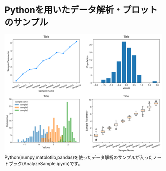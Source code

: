 # Pythonを用いたデータ解析・プロットのサンプル
![sample image](sample.png "sample")
Python(numpy,matplotlib,pandas)を使ったデータ解析のサンプルが入ったノートブック(AnalyzeSample.ipynb)です。